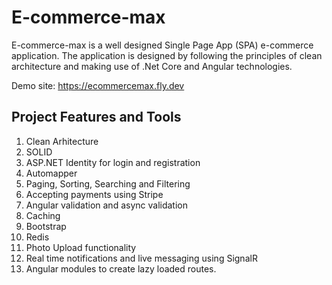 # E-commerce-max

E-commerce-max is a well designed Single Page App (SPA) e-commerce application. The application is designed by following the principles of clean architecture and making use of .Net Core and Angular technologies.

Demo site: https://ecommercemax.fly.dev

## Project Features and Tools

1. Clean Arhitecture 
2. SOLID
3. ASP.NET Identity for login and registration
4. Automapper
5. Paging, Sorting, Searching and Filtering
6. Accepting payments using Stripe
7. Angular validation and async validation
8. Caching
9. Bootstrap
10. Redis 
11. Photo Upload functionality
12. Real time notifications and live messaging using SignalR
13. Angular modules to create lazy loaded routes.
